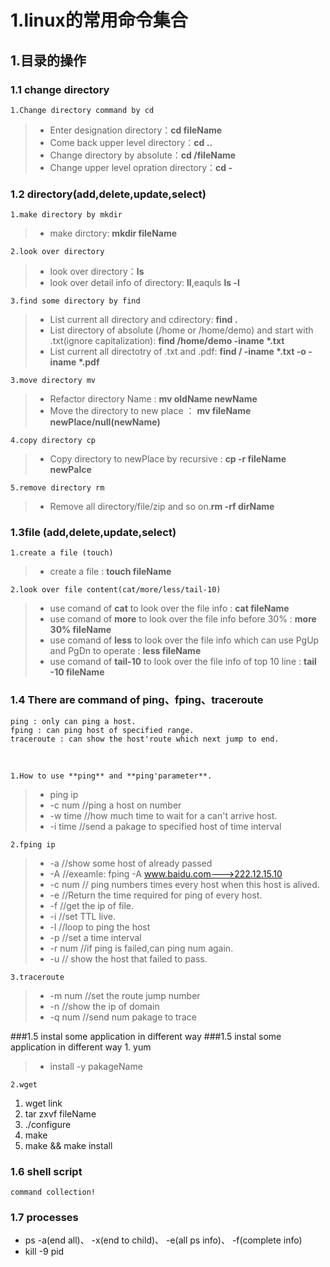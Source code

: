 # 1.linux的常用命令集合
## 1.目录的操作
### 1.1 change directory 
	1.Change directory command by cd
> + Enter designation directory：**cd fileName**  
> + Come back upper level directory：**cd ..**
> + Change directory by absolute：**cd /fileName**
> + Change upper level opration directory：**cd -**
### 1.2 directory(add,delete,update,select)
	1.make directory by mkdir
> + make dirctory: **mkdir fileName**  

	2.look over directory

> + look over directory：**ls**
> + look over detail info of directory: **ll**,eaquls **ls -l**

	3.find some directory by find
> + List current all directory and cdirectory: **find .**
> + List directory of absolute (/home or /home/demo) and start with .txt(ignore capitalization): **find /home/demo -iname \*.txt**
> + List current all directotry of .txt and .pdf: **find / -iname \*.txt -o -iname \*.pdf**

	3.move directory mv
> + Refactor directory Name : **mv oldName newName**
> + Move the directory to new place ： **mv fileName newPlace/null(newName)**

	4.copy directory cp
> + Copy directory to newPlace by recursive : **cp -r fileName newPalce**

	5.remove directory rm
> + Remove all directory/file/zip and so on.**rm -rf dirName**

### 1.3file (add,delete,update,select)
	1.create a file (touch)
> + create a file : **touch fileName**

	2.look over file content(cat/more/less/tail-10)
> + use comand of **cat** to look over the file info : **cat fileName**
> + use comand of **more** to look over the file info before 30% : **more 30% fileName**
> +  use comand of **less** to look over the file info which can use PgUp and PgDn to operate : **less fileName**
> + use comand of **tail-10** to look over the file info of top 10 line : **tail -10 fileName**

### 1.4 There are command of ping、fping、traceroute 
	ping : only can ping a host.
	fping : can ping host of specified range.
	traceroute : can show the host'route which next jump to end.  
<br>

	1.How to use **ping** and **ping'parameter**.
> + ping ip
> + -c  num    //ping a host on number
> + -w  time   //how much time to wait for a can't arrive host.
> + -i  time  //send a pakage to specified host of time interval

	2.fping ip
> + -a         //show some host of already passed
> + -A        //exeamle: fping -A www.baidu.com--->222.12.15.10
> + -c num   // ping numbers times every host when this host is alived.
> + -e      //Return the time required for ping of every host.
> + -f      //get the ip of file.
> + -i     //set TTL live.
> + -l     //loop to ping the host
> + -p    //set a time interval
> + -r num //if ping is failed,can ping num again.
> + -u   // show the host that failed to pass.

	3.traceroute 
> + -m num    //set the route jump number
> + -n        //show the ip of domain
> + -q num    //send num pakage to trace
> 
###1.5  instal  some application in different way
###1.5  instal  some application in different way
	1. yum 
>   + install -y pakageName  
>   

	2.wget  

 1. wget link
 2. tar zxvf fileName
 3. ./configure
 4. make
 5. make && make install

### 1.6 shell script
	command collection!
### 1.7 processes
+ ps -a(end all)、 -x(end to child)、  -e(all ps info)、  -f(complete info)
+ kill -9 pid
